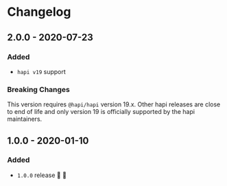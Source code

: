 # Changelog


## 2.0.0 - 2020-07-23

### Added
- `hapi v19` support

### Breaking Changes
This version requires `@hapi/hapi` version 19.x. Other hapi releases are close to end of life and only version 19 is officially supported by the hapi maintainers.


## 1.0.0 - 2020-01-10

### Added
- `1.0.0` release 🚀 🎉
